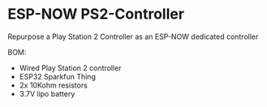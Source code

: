 # ESP-NOW PS2-Controller
Repurpose a Play Station 2 Controller as an ESP-NOW dedicated controller

BOM:
* Wired Play Station 2 controller
* ESP32 Sparkfun Thing
* 2x 10Kohm resistors
* 3.7V lipo battery
